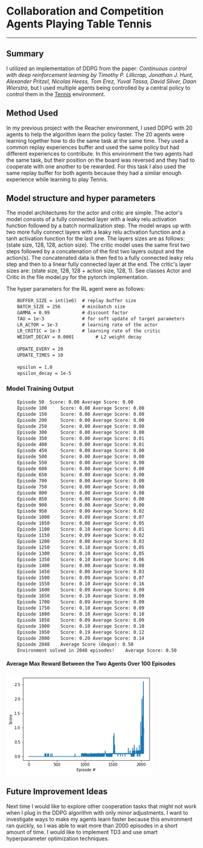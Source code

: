 
# Collaboration and Competition Agents Playing Table Tennis

[//]: # (Image References)

[output_14_0]: ./output_14_0.png "Training Scores"

---

## Summary

I utilized an implementation of DDPG from the paper: <em>Continuous control with deep reinforcement learning by Timothy P. Lillicrap, Jonathan J. Hunt, Alexander Pritzel, Nicolas Heess, Tom Erez, Yuval Tassa, David Silver, Daan Wierstra</em>, but I used multiple agents being controlled by a central policy to control them in the [Tennis](https://github.com/Unity-Technologies/ml-agents/blob/master/docs/Learning-Environment-Examples.md#tennis) environment.


## Method Used

In my previous project with the Reacher environment, I used DDPG with 20 agents to help the algorithm learn the policy faster. The 20 agents were learning together how to do the same task at the same time. They used a common replay experiences buffer and used the same policy but had different experiences to contribute. In this environment the two agents had the same task, but their position on the board was reversed and they had to cooperate with one another to be rewarded. For this task I also used the same replay buffer for both agents because they had a similar enough experience while learning to play Tennis.


## Model structure and hyper parameters

The model architectures for the actor and critic are simple. The actor's model consists of a fully connected layer with a leaky relu activation function followed by a batch normalization step. The model wraps up with two more fully connect layers with a leaky relu activation function and a tanh activation function for the last one. The layers sizes are as follows: (state size, 128, 128, action size). The critic model uses the same first two steps followed by a concatenation of the first two layers output and the action(s). The concatenated data is then fed to a fully connected leaky relu step and then to a linear fully connected layer at the end. The critic's layer sizes are: (state size, 128, 128 + action size, 128, 1). See classes Actor and Critic in the file model.py for the pytorch implementation.

The hyper parameters for the RL agent were as follows:
```
    BUFFER_SIZE = int(1e6)  # replay buffer size
    BATCH_SIZE = 256        # minibatch size
    GAMMA = 0.99            # discount factor
    TAU = 1e-3              # for soft update of target parameters
    LR_ACTOR = 1e-3         # learning rate of the actor 
    LR_CRITIC = 1e-3        # learning rate of the critic
    WEIGHT_DECAY = 0.0001        # L2 weight decay

    UPDATE_EVERY = 20
    UPDATE_TIMES = 10

    epsilon = 1.0
    epsilon_decay = 1e-5
```

### Model Training Output
```
    Episode 50 	Score: 0.00	Average Score: 0.00
    Episode 100 	Score: 0.00	Average Score: 0.00
    Episode 150 	Score: 0.00	Average Score: 0.00
    Episode 200 	Score: 0.00	Average Score: 0.00
    Episode 250 	Score: 0.00	Average Score: 0.00
    Episode 300 	Score: 0.00	Average Score: 0.00
    Episode 350 	Score: 0.00	Average Score: 0.01
    Episode 400 	Score: 0.00	Average Score: 0.01
    Episode 450 	Score: 0.00	Average Score: 0.00
    Episode 500 	Score: 0.00	Average Score: 0.00
    Episode 550 	Score: 0.00	Average Score: 0.00
    Episode 600 	Score: 0.00	Average Score: 0.00
    Episode 650 	Score: 0.00	Average Score: 0.00
    Episode 700 	Score: 0.00	Average Score: 0.00
    Episode 750 	Score: 0.00	Average Score: 0.00
    Episode 800 	Score: 0.00	Average Score: 0.00
    Episode 850 	Score: 0.00	Average Score: 0.00
    Episode 900 	Score: 0.00	Average Score: 0.00
    Episode 950 	Score: 0.00	Average Score: 0.02
    Episode 1000 	Score: 0.09	Average Score: 0.07
    Episode 1050 	Score: 0.00	Average Score: 0.05
    Episode 1100 	Score: 0.10	Average Score: 0.01
    Episode 1150 	Score: 0.09	Average Score: 0.02
    Episode 1200 	Score: 0.00	Average Score: 0.03
    Episode 1250 	Score: 0.10	Average Score: 0.05
    Episode 1300 	Score: 0.10	Average Score: 0.05
    Episode 1350 	Score: 0.10	Average Score: 0.06
    Episode 1400 	Score: 0.00	Average Score: 0.08
    Episode 1450 	Score: 0.00	Average Score: 0.03
    Episode 1500 	Score: 0.09	Average Score: 0.07
    Episode 1550 	Score: 0.10	Average Score: 0.16
    Episode 1600 	Score: 0.09	Average Score: 0.09
    Episode 1650 	Score: 0.10	Average Score: 0.09
    Episode 1700 	Score: 0.09	Average Score: 0.09
    Episode 1750 	Score: 0.10	Average Score: 0.09
    Episode 1800 	Score: 0.10	Average Score: 0.10
    Episode 1850 	Score: 0.09	Average Score: 0.09
    Episode 1900 	Score: 0.10	Average Score: 0.10
    Episode 1950 	Score: 0.19	Average Score: 0.12
    Episode 2000 	Score: 0.20	Average Score: 0.14
    Episode 2048	Average Score (deque): 0.50
    Environment solved in 2048 episodes!	Average Score: 0.50
```

#### Average Max Reward Between the Two Agents Over 100 Episodes
![png](output_14_0.png)


## Future Improvement Ideas

Next time I would like to explore other cooperation tasks that might not work when I plug in the DDPG algorithm with only minor adjustments. I want to investigate ways to make my agents learn faster because this environment ran quickly, so I was able to wait more than 2000 episodes in a short amount of time. I would like to implement TD3 and use smart hyperparameter optimization techniques.

